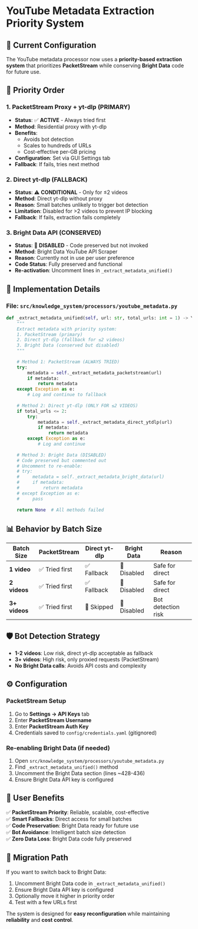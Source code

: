 # YouTube Metadata Extraction Priority System

## 🎯 **Current Configuration**

The YouTube metadata processor now uses a **priority-based extraction system** that prioritizes **PacketStream** while conserving **Bright Data** code for future use.

## 🥇 **Priority Order**

### 1. **PacketStream Proxy + yt-dlp** (PRIMARY)
- **Status**: ✅ **ACTIVE** - Always tried first
- **Method**: Residential proxy with yt-dlp
- **Benefits**: 
  - Avoids bot detection
  - Scales to hundreds of URLs
  - Cost-effective per-GB pricing
- **Configuration**: Set via GUI Settings tab
- **Fallback**: If fails, tries next method

### 2. **Direct yt-dlp** (FALLBACK)
- **Status**: ⚠️ **CONDITIONAL** - Only for ≤2 videos
- **Method**: Direct yt-dlp without proxy
- **Reason**: Small batches unlikely to trigger bot detection
- **Limitation**: Disabled for >2 videos to prevent IP blocking
- **Fallback**: If fails, extraction fails completely

### 3. **Bright Data API** (CONSERVED)
- **Status**: 🚫 **DISABLED** - Code preserved but not invoked
- **Method**: Bright Data YouTube API Scraper
- **Reason**: Currently not in use per user preference
- **Code Status**: Fully preserved and functional
- **Re-activation**: Uncomment lines in `_extract_metadata_unified()`

## 🔧 **Implementation Details**

### File: `src/knowledge_system/processors/youtube_metadata.py`

```python
def _extract_metadata_unified(self, url: str, total_urls: int = 1) -> YouTubeMetadata | None:
    """
    Extract metadata with priority system:
    1. PacketStream (primary)
    2. Direct yt-dlp (fallback for ≤2 videos)  
    3. Bright Data (conserved but disabled)
    """
    
    # Method 1: PacketStream (ALWAYS TRIED)
    try:
        metadata = self._extract_metadata_packetstream(url)
        if metadata:
            return metadata
    except Exception as e:
        # Log and continue to fallback
    
    # Method 2: Direct yt-dlp (ONLY FOR ≤2 VIDEOS)
    if total_urls <= 2:
        try:
            metadata = self._extract_metadata_direct_ytdlp(url)
            if metadata:
                return metadata
        except Exception as e:
            # Log and continue
    
    # Method 3: Bright Data (DISABLED)
    # Code preserved but commented out
    # Uncomment to re-enable:
    # try:
    #     metadata = self._extract_metadata_bright_data(url)
    #     if metadata:
    #         return metadata
    # except Exception as e:
    #     pass
    
    return None  # All methods failed
```

## 📊 **Behavior by Batch Size**

| Batch Size | PacketStream | Direct yt-dlp | Bright Data | Reason |
|------------|--------------|---------------|-------------|---------|
| **1 video** | ✅ Tried first | ✅ Fallback | 🚫 Disabled | Safe for direct |
| **2 videos** | ✅ Tried first | ✅ Fallback | 🚫 Disabled | Safe for direct |
| **3+ videos** | ✅ Tried first | 🚫 Skipped | 🚫 Disabled | Bot detection risk |

## 🛡️ **Bot Detection Strategy**

- **1-2 videos**: Low risk, direct yt-dlp acceptable as fallback
- **3+ videos**: High risk, only proxied requests (PacketStream)
- **No Bright Data calls**: Avoids API costs and complexity

## ⚙️ **Configuration**

### PacketStream Setup
1. Go to **Settings → API Keys** tab
2. Enter **PacketStream Username**
3. Enter **PacketStream Auth Key**
4. Credentials saved to `config/credentials.yaml` (gitignored)

### Re-enabling Bright Data (if needed)
1. Open `src/knowledge_system/processors/youtube_metadata.py`
2. Find `_extract_metadata_unified()` method
3. Uncomment the Bright Data section (lines ~428-436)
4. Ensure Bright Data API key is configured

## 🎯 **User Benefits**

✅ **PacketStream Priority**: Reliable, scalable, cost-effective  
✅ **Smart Fallbacks**: Direct access for small batches  
✅ **Code Preservation**: Bright Data ready for future use  
✅ **Bot Avoidance**: Intelligent batch size detection  
✅ **Zero Data Loss**: Bright Data code fully preserved  

## 🔄 **Migration Path**

If you want to switch back to Bright Data:
1. Uncomment Bright Data code in `_extract_metadata_unified()`
2. Ensure Bright Data API key is configured
3. Optionally move it higher in priority order
4. Test with a few URLs first

The system is designed for **easy reconfiguration** while maintaining **reliability** and **cost control**.
